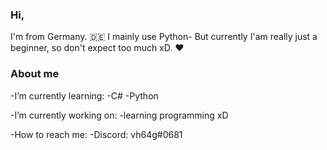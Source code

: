 ### Hi,
I'm from Germany. 🇩🇪
I mainly use Python-
But currently I'am really just a beginner, so don't expect too much xD. 
❤️

### About me

-I’m currently learning:
  -C#
  -Python
  
-I’m currently working on:
  -learning programming xD
  
-How to reach me:
  -Discord: vh64g#0681

<!--
**vh64g/vh64g** is a ✨ _special_ ✨ repository because its `README.md` (this file) appears on your GitHub profile.

Here are some ideas to get you started:

- 🔭 I’m currently working on ...
- 🌱 I’m currently learning ...
- 👯 I’m looking to collaborate on ...
- 🤔 I’m looking for help with ...
- 💬 Ask me about ...
- 📫 How to reach me: ...
- 😄 Pronouns: ...
- ⚡ Fun fact: ...
-->
